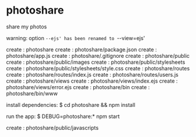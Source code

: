 # photoshare
share my photos

  warning: option `--ejs' has been renamed to `--view=ejs'

   create : photoshare
   create : photoshare/package.json
   create : photoshare/app.js
   create : photoshare/.gitignore
   create : photoshare/public
   create : photoshare/public/images
   create : photoshare/public/stylesheets
   create : photoshare/public/stylesheets/style.css
   create : photoshare/routes
   create : photoshare/routes/index.js
   create : photoshare/routes/users.js
   create : photoshare/views
   create : photoshare/views/index.ejs
   create : photoshare/views/error.ejs
   create : photoshare/bin
   create : photoshare/bin/www

   install dependencies:
     $ cd photoshare && npm install

   run the app:
     $ DEBUG=photoshare:* npm start

   create : photoshare/public/javascripts
   
